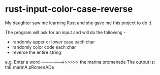 # rust-input-color-case-reverse
My daughter saw me learning Rust and she gave me this project to do :)

The program will ask for an input and will do the following -
- randomly upper or lower case each char
- randomly color code each char
- reverse the entire string

e.g.
Enter a word --------->>>>>>
the marina promenade
The output is: thE marinA pRomenADe

